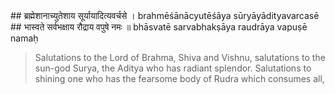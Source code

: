 <section>
<section data-markdown data-audio-src="../audio/adityahridayam/adityahridayam_19.m4a">
## ब्रह्मेशानाच्युतेशाय सूर्यायादित्यवर्चसे ।
brahmēśānācyutēśāya sūryāyādityavarcasē
## भास्वते सर्वभक्षाय रौद्राय वपुषे नमः ॥
bhāsvatē sarvabhakṣāya raudrāya vapuṣē namaḥ

> Salutations to the Lord of Brahma, Shiva and Vishnu, salutations to the sun-god Surya, the Aditya who has radiant splendor.
> Salutations to shining one who has the fearsome body of Rudra which consumes all,
<!--
Salutations to the Lord of Brahma, Śiva and Viṣṇu, salutations to Sūrya the sun god, who (by his power and effulgence) is both the illuminator and devourer of all and is of a form that is fierce like Rudra.

Salutations to the Lord of Brahma, Shiva and Vishnu, salutations to Surya the sun god, who (by his power and effulgence) is both the illuminator and devourer of all and is of a form that is fierce like Rudra.

-->
</section>
</section>
